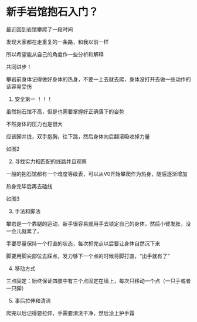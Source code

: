 # 新手岩馆抱石入门？

最近回到岩馆攀爬了一段时间

发现大家都在走重复的一条路，和我以前一样

所以希望能从自己的角度作一些分析和解释

共同进步！

攀岩前身体记得做好身体的热身，不要一上去就去爬，身体没打开去做一些动作的话容易受伤

1. 安全第一 ！！！

虽然抱石馆不高，但是也需要掌握好正确落下的姿势

不然身体的压力也是很大

应该脚并拢，双手抱胸，往下跳，然后身体向后翻滚吸收掉力量

如图2

2. 寻找实力相匹配的线路并且观察

一般的抱石馆都有一个难度等级表，可以从V0开始攀爬作为热身，随后逐渐增加

热身完毕后再去磕线

如图3

3. 手法和脚法

攀岩是一个靠腿的运动，新手很容易就用手去锁定自己的身体，然后小臂发胀，没一会儿就累了。

手要尽量保持一个打直的状态，每次抓完点以后要让身体自然沉下来

脚要用脚尖部位去踩点，发力够下一个点的时候将脚打直，“出手就有了”

4. 移动方式

三点固定：始终保证四肢中有三个点固定在墙上，每次只移动一个点（一只手或者一只脚）

5. 事后拉伸和清洁

爬完以后记得要拉伸，手需要清洗干净，然后涂上护手霜
